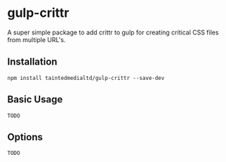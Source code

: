 # gulp-crittr
A super simple package to add crittr to gulp for creating critical CSS files from multiple URL's.

## Installation

```
npm install taintedmedialtd/gulp-crittr --save-dev
```

## Basic Usage

```
TODO
```

## Options

```
TODO
```
